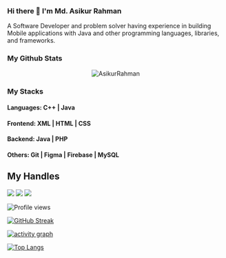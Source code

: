 ### Hi there 👋 I'm Md. Asikur Rahman
A Software Developer and problem solver having experience in building Mobile applications with Java and other programming languages, libraries, and frameworks.


### My Github Stats
<p align="center"> <img src="https://github-readme-stats.vercel.app/api?username=arkzen&show_icons=true&count_private=true&theme=dark" alt="AsikurRahman" />

### My Stacks
#### Languages: C++ | Java 

#### Frontend: XML | HTML |  CSS

#### Backend: Java | PHP 

#### Others: Git | Figma | Firebase | MySQL

## My Handles
 [<img src="https://img.shields.io/badge/AsikurRahman-151515?style=for-the-badge&logo=linkedin&logoColor=white">](https://www.linkedin.com/in/the-asikur-rahman/)
 [<img src="https://img.shields.io/badge/AsikurRahman-151515?style=for-the-badge&logo=twitter&logoColor=white">](https://twitter.com/TheAsikurRahman) 
 [<img src="https://img.shields.io/badge/AsikurRahman-151515?style=for-the-badge&logo=stackoverflow&logoColor=white">](https://stackoverflow.com/users/9309388/asikur-rahman) 


![Profile views](https://gpvc.arturio.dev/arkzen)
 
<!--  CONTRIBUTION AND STREAK BLOCK -->
 [![GitHub Streak](https://github-readme-streak-stats.herokuapp.com/?user=arkzen&currStreakNum=2FD3EB&fire=pink&sideLabels=F00&theme=nightowl)](https://git.io/streak-stats)
 
 <!-- ACTIVITY GRAPH TRACKER -->
[![activity graph](https://activity-graph.herokuapp.com/graph?username=arkzen&theme=react-dark)](https://github.com/ShahjalalShohag/github-readme-activity-graph)
 
 <!--  TOP LANGUAGES STATISTICS -->
 [![Top Langs](https://github-readme-stats.vercel.app/api/top-langs/?username=arkzen&theme=dark&layout=compact&align=right&width=40%)](https://github.com/arkzen/AsikurRahman)

<!--
**arkzen/arkzen** is a ✨ _special_ ✨ repository because its `README.md` (this file) appears on your GitHub profile.

Here are some ideas to get you started:

- 🔭 I’m currently working on ...
- 🌱 I’m currently learning ...
- 👯 I’m looking to collaborate on ...
- 🤔 I’m looking for help with ...
- 💬 Ask me about ...
- 📫 How to reach me: ...
- 😄 Pronouns: ...
- ⚡ Fun fact: ...
-->
